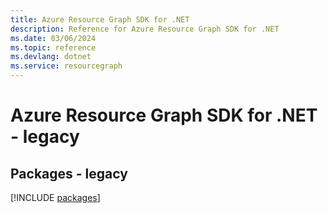 ```yaml
---
title: Azure Resource Graph SDK for .NET
description: Reference for Azure Resource Graph SDK for .NET
ms.date: 03/06/2024
ms.topic: reference
ms.devlang: dotnet
ms.service: resourcegraph
---
```

# Azure Resource Graph SDK for .NET - legacy
## Packages - legacy
[!INCLUDE [packages](resource-graph-index.md)]